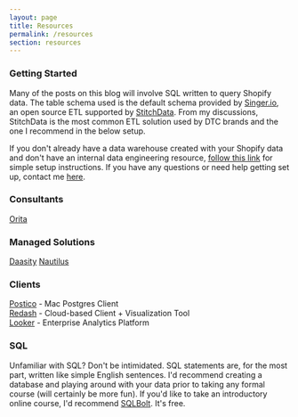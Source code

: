 ```yaml
---
layout: page
title: Resources
permalink: /resources
section: resources
---
```


### Getting Started

Many of the posts on this blog will involve SQL written to query Shopify data. The table schema used is the default schema provided by [Singer.io](https://singer.io), an open source ETL supported by [StitchData](https://stitchdata.com).  From my discussions, StitchData is the most common ETL solution used by DTC brands and the one I recommend in the below setup.


If you don't already have a data warehouse created with your Shopify data and don't have an internal data engineering resource, [follow this link](https://www.enquirelabs.com/post/setup-a-postgres-database-with-your-shopify-data-developer-not-required) for simple setup instructions. If you have any questions or need help getting set up, contact me [here](/contact).

### Consultants
<a href="http://orita.ai/" target="blank">Orita</a>

### Managed Solutions
<a href="https://daasity.com" target="_blank">Daasity</a>
<a href="https://www.nautilusanalytics.com/" target="_blank">Nautilus</a>

### Clients
<a href="https://eggerapps.at/postico/">Postico</a> - Mac Postgres Client<br>
<a href="https://redash.io/">Redash</a> - Cloud-based Client + Visualization Tool<br>
<a href="https://looker.com/">Looker</a> - Enterprise Analytics Platform

### SQL
Unfamiliar with SQL? Don't be intimidated. SQL statements are, for the most part, written like simple English sentences. I'd recommend creating a database and playing around with your data prior to taking any formal course (will certainly be more fun). If you'd like to take an introductory online course, I'd recommend [SQLBolt](https://sqlbolt.com/). It's free.  